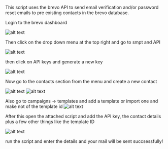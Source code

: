 This script uses the brevo API to send email verification and/or password reset emails to pre existing contacts in the brevo database.

Login to the brevo dashboard

![alt text](image.png)

Then click on the drop down menu at the top right and go to smpt and API

![alt text](image-1.png)

then click on API keys and generate a new key

![alt text](image-3.png)

Now go to the contacts section from the menu and create a new contact

![alt text](image-4.png)
![alt text](image-5.png)

Also go to campaigns -> templates and add a template or import one and make not of the template id
![alt text](image-6.png)

After this open the attached script and add the API key, the contact details plus a few other things like the template ID

![alt text](image-7.png)

run the script and enter the details and your mail will be sent succsessfully!

